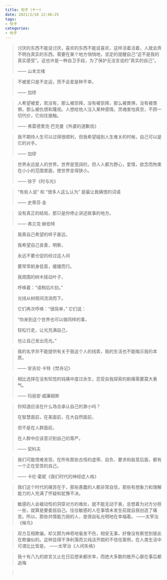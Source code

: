 ```yaml
---
title: 句子（十一）
date: 2021/2/18 12:46:25
tags: 
- 句子
categories: 
- 句子
---
```


>讨厌的东西不能说讨厌，喜欢的东西不能说喜欢，这样活着活着，人就会弄不明白真实的东西。需要在某个地方悄悄地，坚定的提醒自己“这不是我的真实感受”。这也许是一种自卫手段，为了保护无法言说的“真实的自己”。
>
>—— 山本文绪



> 不被爱只是不走运，而不会爱是种不幸。
>
> —— 加缪



> 人希望被爱，若没有，那么被崇拜，没有被崇拜，那么被畏惧，没有被畏惧，那么被仇恨和蔑视。人想给他人注入某种感情。灵魂害怕真空，不顾一切代价，它向往接触。
>
> —— 弗雷德里克·巴克曼《外婆的道歉信》



>我不期待人生可以过得很顺利，但我希望碰到人生难关的时候，自己可以是它的对手。
>
>—— 加缪



>世界永远是人的世界。世界是宽阔的，但人人都为野心，爱情，欲念而拘束在小小的范围里面，使世界变得狭小。
>
>—— 徐于《时与光》



> “有些人说” 和 “很多人这么认为” 是最让我痛恨的词语
>
> —— 史蒂芬·金



> 没有真正的结局，那只是你停止讲述故事的地方。
>
> —— 弗兰克·赫伯特



> 我离自己希望的样子甚远，
>
> 我希望自己良善，明察，
>
> 永远不要仓促的经过这人间
>
> 要常常躬身低首，缓缓而行。
>
>  
>
> 我周围的树木摇动叶子，
>
> 呼唤着：“请稍后片刻。”
>
> 光线从树枝间流淌而下。
>
> 它们再次呼唤：“很简单，” 它们说：
>
> “你来到这个世界也可以做同样的事，
>
> 轻松行走，让光充满自己，
>
> 也让自己发出亮光。”



> 我的名字并不能提供有关于我这个人的线索，我的生活也不能暗示我的本质。
>
> —— 安吉拉·卡特《焚舟记》



> 相比选择在没有知觉的钝痛中度过余生，忍受自我探索的剧痛需要莫大勇气。
>
> —— 玛丽安·威廉姆斯



> 你知道应该在什么场合承认自己的渺小吗？
>
> 在智慧面前，在美面前，在大自然面前，
>
> 但不是在人群面前，
>
> 在人群中应该意识到自己的尊严。
>
> —— 契科夫



> 我们可能恨难发现，在所有那些古怪的虚荣、自负、要求和敌意后面，都有一个正在受苦的自己。
>
> —— 卡伦·霍妮《我们时代的神经症人格》



> 我们这个时代的痛苦在于，那些愚蠢的人都非常自信，那些有想象力和理解能力的人充满了怀疑和犹豫不决。


> 敏感的人会被动性的洞穿对方的难处，就不能无动于衷，总想着为对方分担一些，就算是要委屈自己。往往敏感的人在事情未发生前就自我创造了痛苦。所以，那些共情能力弱的人，是很自私光明地在幸福着。
> ——太宰治《候鸟》


> 双方互相欺骗，却又颇为神奇地毫发不伤，相安无事，好像没有察觉到彼此在欺骗似的。这种显得干净利落而又纯洁开朗的不信任案例，在人类生活中可谓比比皆是。
> ——太宰治《人间失格》


> 我十有八九的欲言又止在日后想来都庆幸，而绝大多数的敞开心扉在事后都追悔

>  


